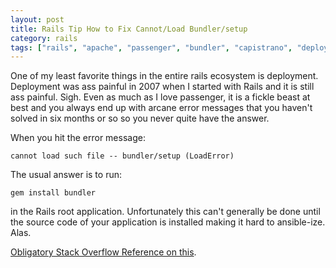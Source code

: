 ```yaml
---
layout: post
title: Rails Tip How to Fix Cannot/Load Bundler/setup
category: rails
tags: ["rails", "apache", "passenger", "bundler", "capistrano", "deploy"]
---
```

One of my least favorite things in the entire rails ecosystem is deployment.  Deployment was ass painful in 2007 when I started with Rails and it is still ass painful.  Sigh.  Even as much as I love passenger, it is a fickle beast at best and you always end up with arcane error messages that you haven't solved in six months or so so you never quite have the answer.

When you hit the error message:

    cannot load such file -- bundler/setup (LoadError)

The usual answer is to run:

    gem install bundler

in the Rails root application.  Unfortunately this can't generally be done until the source code of your application is installed making it hard to ansible-ize.  Alas.

[Obligatory Stack Overflow Reference on this](http://stackoverflow.com/questions/19061774/cannot-load-such-file-bundler-setup-loaderror).
